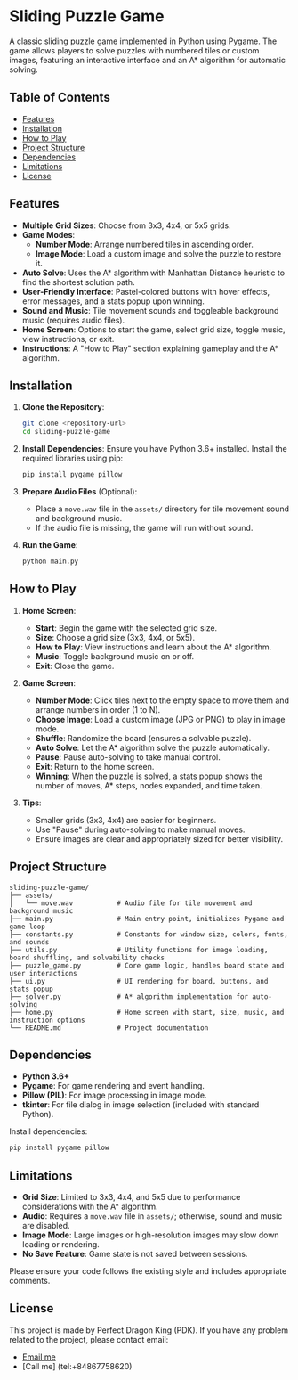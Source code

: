 # Sliding Puzzle Game

A classic sliding puzzle game implemented in Python using Pygame. The game allows players to solve puzzles with numbered tiles or custom images, featuring an interactive interface and an A* algorithm for automatic solving.

## Table of Contents
- [Features](#features)
- [Installation](#installation)
- [How to Play](#how-to-play)
- [Project Structure](#project-structure)
- [Dependencies](#dependencies)
- [Limitations](#limitations)
- [License](#license)

## Features
- **Multiple Grid Sizes**: Choose from 3x3, 4x4, or 5x5 grids.
- **Game Modes**:
  - **Number Mode**: Arrange numbered tiles in ascending order.
  - **Image Mode**: Load a custom image and solve the puzzle to restore it.
- **Auto Solve**: Uses the A* algorithm with Manhattan Distance heuristic to find the shortest solution path.
- **User-Friendly Interface**: Pastel-colored buttons with hover effects, error messages, and a stats popup upon winning.
- **Sound and Music**: Tile movement sounds and toggleable background music (requires audio files).
- **Home Screen**: Options to start the game, select grid size, toggle music, view instructions, or exit.
- **Instructions**: A "How to Play" section explaining gameplay and the A* algorithm.

## Installation
1. **Clone the Repository**:
   ```bash
   git clone <repository-url>
   cd sliding-puzzle-game
   ```

2. **Install Dependencies**:
   Ensure you have Python 3.6+ installed. Install the required libraries using pip:
   ```bash
   pip install pygame pillow
   ```

3. **Prepare Audio Files** (Optional):
   - Place a `move.wav` file in the `assets/` directory for tile movement sound and background music.
   - If the audio file is missing, the game will run without sound.

4. **Run the Game**:
   ```bash
   python main.py
   ```

## How to Play
1. **Home Screen**:
   - **Start**: Begin the game with the selected grid size.
   - **Size**: Choose a grid size (3x3, 4x4, or 5x5).
   - **How to Play**: View instructions and learn about the A* algorithm.
   - **Music**: Toggle background music on or off.
   - **Exit**: Close the game.

2. **Game Screen**:
   - **Number Mode**: Click tiles next to the empty space to move them and arrange numbers in order (1 to N).
   - **Choose Image**: Load a custom image (JPG or PNG) to play in image mode.
   - **Shuffle**: Randomize the board (ensures a solvable puzzle).
   - **Auto Solve**: Let the A* algorithm solve the puzzle automatically.
   - **Pause**: Pause auto-solving to take manual control.
   - **Exit**: Return to the home screen.
   - **Winning**: When the puzzle is solved, a stats popup shows the number of moves, A* steps, nodes expanded, and time taken.

3. **Tips**:
   - Smaller grids (3x3, 4x4) are easier for beginners.
   - Use "Pause" during auto-solving to make manual moves.
   - Ensure images are clear and appropriately sized for better visibility.

## Project Structure
```
sliding-puzzle-game/
├── assets/
│   └── move.wav           # Audio file for tile movement and background music
├── main.py                # Main entry point, initializes Pygame and game loop
├── constants.py           # Constants for window size, colors, fonts, and sounds
├── utils.py               # Utility functions for image loading, board shuffling, and solvability checks
├── puzzle_game.py         # Core game logic, handles board state and user interactions
├── ui.py                  # UI rendering for board, buttons, and stats popup
├── solver.py              # A* algorithm implementation for auto-solving
├── home.py                # Home screen with start, size, music, and instruction options
└── README.md              # Project documentation
```

## Dependencies
- **Python 3.6+**
- **Pygame**: For game rendering and event handling.
- **Pillow (PIL)**: For image processing in image mode.
- **tkinter**: For file dialog in image selection (included with standard Python).

Install dependencies:
```bash
pip install pygame pillow
```

## Limitations
- **Grid Size**: Limited to 3x3, 4x4, and 5x5 due to performance considerations with the A* algorithm.
- **Audio**: Requires a `move.wav` file in `assets/`; otherwise, sound and music are disabled.
- **Image Mode**: Large images or high-resolution images may slow down loading or rendering.
- **No Save Feature**: Game state is not saved between sessions.

Please ensure your code follows the existing style and includes appropriate comments.

## License
This project is made by Perfect Dragon King (PDK). If you have any problem related to the project, please contact email: 
- [Email me](mailto:pdkhue2004@gmail.com)
- [Call me] (tel:+84867758620)

